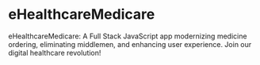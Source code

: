 # eHealthcareMedicare
eHealthcareMedicare: A Full Stack JavaScript app modernizing medicine ordering, eliminating middlemen, and enhancing user experience. Join our digital healthcare revolution!
